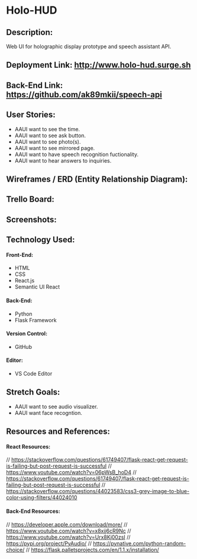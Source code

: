 # Holo-HUD

## Description:
Web UI for holographic display prototype and speech assistant API.

## Deployment Link: http://www.holo-hud.surge.sh
## Back-End Link: https://github.com/ak89mkii/speech-api

## User Stories:
- AAUI want to see the time.
- AAUI want to see ask button.
- AAUI want to see photo(s).
- AAUI want to see mirrored page.
- AAUI want to have speech recognition fuctionality.
- AAUI want to hear answers to inquiries.

## Wireframes / ERD (Entity Relationship Diagram):

## Trello Board:

## Screenshots:

## Technology Used:
#### Front-End:
- HTML
- CSS
- React.js
- Semantic UI React
#### Back-End:
- Python
- Flask Framework
#### Version Control:
- GitHub
#### Editor:
- VS Code Editor

## Stretch Goals:
- AAUI want to see audio visualizer.
- AAUI want face recogntion.

## Resources and References: 
#### React Resources:
// https://stackoverflow.com/questions/61749407/flask-react-get-request-is-failing-but-post-request-is-successful
// https://www.youtube.com/watch?v=06pWsB_hoD4
// https://stackoverflow.com/questions/61749407/flask-react-get-request-is-failing-but-post-request-is-successful
// https://stackoverflow.com/questions/44023583/css3-grey-image-to-blue-color-using-filters/44024010
#### Back-End Resources:
// https://developer.apple.com/download/more/
// https://www.youtube.com/watch?v=x8xjj6cR9Nc
// https://www.youtube.com/watch?v=Urx8Kj00zsI
// https://pypi.org/project/PyAudio/
// https://pynative.com/python-random-choice/
// https://flask.palletsprojects.com/en/1.1.x/installation/
